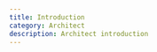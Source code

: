 ```yaml
---
title: Introduction
category: Architect
description: Architect introduction
---
```


<!-- top level pages are not supported in the sidebar yet -->
<!-- but they can be loaded by the renderer -->
